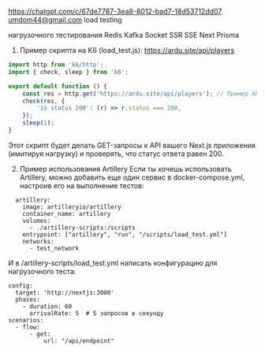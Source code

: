 
https://chatgpt.com/c/67de7787-3ea8-8012-bad7-18d53712dd07  umdom44@gmail.com
load testing

нагрузочного тестирования Redis Kafka Socket SSR SSE Next Prisma

1. Пример скрипта на K6 (load_test.js): https://ardu.site/api/players
```js
import http from 'k6/http';
import { check, sleep } from 'k6';

export default function () {
    const res = http.get('https://ardu.site/api/players'); // Пример API-запроса
    check(res, {
        'is status 200': (r) => r.status === 200,
    });
    sleep(1);
}
```
Этот скрипт будет делать GET-запросы к API вашего Next.js приложения (имитируя нагрузку) и проверять, что статус ответа равен 200.

2. Пример использования Artillery
Если ты хочешь использовать Artillery, можно добавить еще один сервис в docker-compose.yml, настроив его на выполнение тестов:
```
  artillery:
    image: artilleryio/artillery
    container_name: artillery
    volumes:
      - ./artillery-scripts:/scripts
    entrypoint: ["artillery", "run", "/scripts/load_test.yml"]
    networks:
      - test_network
```
И в /artillery-scripts/load_test.yml написать конфигурацию для нагрузочного теста:

```
config:
  target: 'http://nextjs:3000'
  phases:
    - duration: 60
      arrivalRate: 5  # 5 запросов в секунду
scenarios:
  - flow:
      - get:
          url: "/api/endpoint"
```

